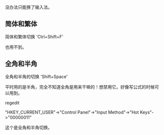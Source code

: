 没办法只能换了输入法。

## 简体和繁体

简体和繁体切换  'Ctrl+Shift+F'

也用不到。


## 全角和半角


全角和半角的切换 'Shift+Space'

平时用的是半角，完全不知道全角是用来干嘛的！想禁用它。好像写公式的时候可以用到。


regedit

"HKEY_CURRENT_USER"->"Control Panel"->"Input Method"->"Hot Keys"->"00000011"

这个是全角和半角切换。





